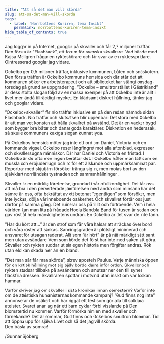 ```yaml
---
title: "Att så det man vill skörda"
slug: att-sa-det-man-vill-skorda
tags:
  - label: 'Norrbottens Kuriren, tema Insikt'
    permalink: norrbottens-kuriren-tema-insikt
hide_table_of_contents: true
---
```

Jag loggar in på Internet, googlar på skvaller och får 2,2 miljoner träffar. Den första är ”Flashback”, ett forum för svenska skvallrare. Vad hände med Kajsa Mellgren frågar en rykteshörare och får svar av en ryktesspridare. Ointresserad googlar jag vidare.

<!--truncate-->

Ockelbo ger 0,5 miljoner träffar, inklusive kommunen, båten och snöskotern. Den första träffen är Ockelbo kommuns hemsida och där står det att kommunen söker en arbetsterapeut och att biblioteket har stängt onsdag-torsdag på grund av uppgradering. ”Ockelbo – smultronstället i Gästrikland” är dess stolta slogan följd av en massa exempel på att Ockelbo inte är allt i livet men ändå tillräckligt mycket. En klädsamt diskret hållning, tänker jag och googlar vidare.

”Ockelbo+skvaller” får nio träffar inklusive en på den redan nämnda sidan Flashback. Nio träffar och slutsatsen blir uppenbar: Det stora med Ockelbo är att man vet konsten att hålla skvallret på avstånd. Det är en vacker bygd som bygger bra båtar och danar goda karaktärer. Diskretion en hederssak, så skulle kommunens kaxiga slogan kunnat lyda.

På Ockelbos hemsida möter jag inte ett ord om Daniel, Victoria och en kommande vigsel. Ockelbo reser långfingret mot alla aftonblad, expresser och skvallersugna människor. Där har Daniel och Victoria en fristad. I Ockelbo är de ofta men ingen berättar det. I Ockelbo håller man tätt som en mussla och erbjuder lugn och ro för ett älskande och uppmärksammat par. Reportrar med skjutjärn försöker tränga sig in, men motas bort av den självklart norrländska tystnaden och sammanhållningen. 

Skvaller är en märklig företeelse, grundad i vår ofullkomlighet. Det får oss att må bra i den perverterade jämförelsen med andra som minsann har det sämre än oss, ofta bekräftat av ett betonat ”egentligen” som försöker, men inte lyckas, dölja vår inneboende osäkerhet. Och skvallret förtär oss just därför på samma gång. Det ruinerar oss på tillit och förtroende. Vem i hela världen kan man lita på frågade Hoola Bandola Band för tusen år sedan och gav röst åt hela mänsklighetens undran. En Ockelbo är det svar de inte fann.

”Har du hört att…” är den strof som får våra halsar att sträckas över bord och våra röster att sänkas. Sanningsgraden är plötsligt minimerad och ansvaret för utsagan raderat. Allt som ”är hört” är på nåt märkligt sätt sant men utan avsändare. Vem som hörde det först har inte med saken att göra. Skvaller och rykten suddar ut sin egen historia men förgiftar andras. Rök utan eld kan skada mer än en brand.

”Det man sår får man skörda”, skrev aposteln Paulus. Varje människa öppen för en kritisk hållning mot sig själv borde darra inför orden. Skvaller och rykten studsar tillbaka på avsändaren och smutsar ner den till synes fläckfria dressen. Skvallraren spottar i motvind utan insikt om var loskan hamnar.

Varför skriver jag om skvaller i sista krönikan innan semestern? Varför inte om de ateistiska humanisternas kommande kampanj? ”Gud finns nog inte” annonserar de osäkert och har riggat ett test som gör alla till solklara ateister. Svaret anar jag när ett barn cyklar förbi visslande på Den blomstertid nu kommer. Varför förmörka himlen med skvaller och förnekande? Det är sommar, Gud finns och Ockelbos smultron blommar. Tid att öppna upp för själva Livet och så det jag vill skörda.  
Den bästa av somrar!

/Gunnar Sjöberg
